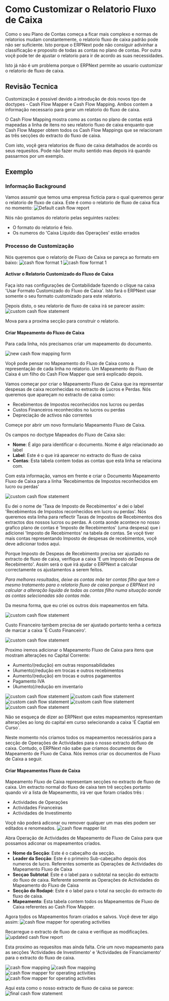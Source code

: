 <!-- add-breadcrumbs -->
# Como Customizar o Relatorio Fluxo de Caixa

Como o seu Plano de Contas começa a ficar mais complexo e normas de relatorios mudam constantemente, o relatorio fluxo de caixa padrão pode não ser suficiente. Isto porque o ERPNext pode não consiguir adivinhar a classificação e proposito de todas as contas no plano de contas. Por outra voçê pode ter de ajustar o relatorio para ir de acordo as suas necessidades.

Isto já não é um problema porque o ERPNext permite ao usuario customizar o relatorio de fluxo de caixa.


## Revisão Tecnica
Customização é possivel devido a introdução de dois novos tipo de doctypes - Cash Flow Mapper e Cash Flow Mapping. Ambos
contem a informação necessario para gerar um relatorio do fluxo de caixa.

O Cash Flow Mapping mostra como as contas no plano de contas estã mapeadas a linha de itens no seu relatorio fluxo de caixa enquanto 
que Cash Flow Mapper obtem todos os Cash Flow Mappings que se relacionam as três secções do extracto do fluxo de caixa.

Com isto, voçê gera relatorios de fluxo de caixa detalhados de acordo os seus requesitos. Pode não fazer muito sentido mas depois irá quando passarmos
por um exemplo.

## Exemplo
### Informação Background
Vamos assumir que temos uma empresa ficticia para o qual queremos gerar o relatorio de fluxo de caixa.
Este é como o relatorio de fluxo de caixa fica no momento:
<img alt="Default cash flow report" class="screenshot" src="{{docs_base_url}}/assets/img/articles/default-cash-flow-report.png">

Nós não gostamos do relatorio pelas seguintes razões:
- O formato do relatorio é feio.
- Os numeros do 'Caixa Liquido das Operações' estão errados

### Processo de Customização

Nós queremos que o relatorio de Fluxo de Caixa se pareça ao formato em baixo:
<img alt="cash flow format 1" class="screenshot" src="{{docs_base_url}}/assets/img/articles/format-1.png">
<img alt="cash flow format 1" class="screenshot" src="{{docs_base_url}}/assets/img/articles/format-2.png">

#### Activar o Relatorio Customizado do Fluxo de Caixa
Faça isto nas configurações de Contabilidade fazendo o clique na caixa 'Usar Formato Customizado do Fluxo de Caixa'. Isto fará o ERPNext usar
somente o seu formato customizado para este relatorio.

Depois disto, o seu relatorio de fluxo de caixa irá se parecer assim:
<img alt="custom cash flow statement" class="screenshot" src="{{docs_base_url}}/assets/img/articles/no-mappers.png">

Mova para a proxima secção para construir o relatorio.

#### Criar Mapeamento do Fluxo de Caixa
Para cada linha, nós precisamos criar um mapeamento do documento.

<img alt="new cash flow mapping form" class="screenshot" src="{{docs_base_url}}/assets/img/articles/new-cash-flow-mapping.png">

Voçê pode pensar no Mapeamento do Fluxo de Caixa como a representação de cada linha no relatorio. Um Mapeamento do Fluxo de Caixa
é um filho do Cash Flow Mapper que será explicado depois. 

Vamos começar por criar o Mapeamento Fluxo de Caixa que ira representar despesas de caixa reconhecidas no extracto
de Lucros e Perdas. Nós queremos que apareçam no extracto de caixa como:
- Recebimentos de Impostos reconhecidos nos lucros ou perdas
- Custos Financeiros reconhecidos no lucros ou perdas
- Depreciação de activos não correntes

Começe por abrir um novo formulario Mapeamento Fluxo de Caixa.

Os campos no doctype Mapeados do Fluxo de Caixa são:
- **Nome**: É algo para identificar o documento. Nome é algo relacionado ao label
- **Label**: Este é o que irá aparecer no extracto do fluxo de caixa
- **Contas**: Esta tabela contem todas as contas que esta linha se relaciona com.

Com esta informação, vamos em frente e criar o Documento Mapeamento Fluxo de Caixa para a linha 'Recebimentos de Impostos reconhecidos em lucro ou perdas'

<img alt="custom cash flow statement" class="screenshot" src="{{docs_base_url}}/assets/img/articles/cash-flow-mapping-1.png">

Eu dei o nome de 'Taxa de Imposto de Recebimentos' e dei o label 'Recebimentos de Impostos reconhecidos em lucro ou perdas'. Nós queremos esta
linha para reflectir Taxas de Impostos de Recebimentos dos extractos dos nossos lucros ou perdas. A conta aonde acontece no nosso grafico plano de
contas é 'Imposto de Recebimentos' (uma despesa) que i adicionei 'Imposto de Recebimentos' na tabela de contas. Se voçẽ tiver mais
contas representando Imposto de despesas de recebimentos, voçê deve adicionar todos aqui.

Porque Imposto de Despeas de Recebimento precisa ser ajustado no extracto de fluxo de caixa, verifique a caixa 'É um Imposto de Despesa de Recebimento'.
Assim será o que irá ajudar o ERPNext a calcular correctamente os ajustamentos a serem feitos.

*Para melhores resultados, deixe as contas mãe ter contas filho que tem o mesmo tratamento para o relatorio fluxo de caixa
porque o ERPNext irá calcular a alteração liquida de todas as contas filho numa situação aonde as contas selecionadas são contas mãe.* 

Da mesma forma, que eu criei os outros dois mapeamentos em falta.

<img alt="custom cash flow statement" class="screenshot" src="{{docs_base_url}}/assets/img/articles/cash-flow-mapping-2.png">

Custo Financeiro tambem precisa de ser ajustado portanto tenha a certeza de marcar a caixa 'É Custo Financeiro'.

<img alt="custom cash flow statement" class="screenshot" src="{{docs_base_url}}/assets/img/articles/cash-flow-mapping-3.png">

Proximo iremos adicionar o Mapeamento Fluxo de Caixa para itens que mostram alterações no Capital Corrente:
- Aumento/(redução) em outras responsabilidades
- (Aumento)/redução em trocas e outros recebimentos
- Aumento/(redução) em trocas e outros pagamentos
- Pagamento IVA
- (Aumento)/redução em inventario

<img alt="custom cash flow statement" class="screenshot" src="{{docs_base_url}}/assets/img/articles/cash-flow-mapping-4.png">

<img alt="custom cash flow statement" class="screenshot" src="{{docs_base_url}}/assets/img/articles/cash-flow-mapping-5.png">

<img alt="custom cash flow statement" class="screenshot" src="{{docs_base_url}}/assets/img/articles/cash-flow-mapping-6.png">

<img alt="custom cash flow statement" class="screenshot" src="{{docs_base_url}}/assets/img/articles/cash-flow-mapping-7.png">

<img alt="custom cash flow statement" class="screenshot" src="{{docs_base_url}}/assets/img/articles/cash-flow-mapping-8.png">

Não se esqueça de dizer ao ERPNext que estes mapeamentos representam alterações ao long do capital em curso selecionando a caixa 'É Captial em Curso´.

Neste momento nós criamos todos os mapeamentos necessários para a secção de Operações de Actividades para o nosso extracto dofluxo de caixa.
Contudo, o ERPNext não sabe que criamos documentos de Mapeamento de Fluxo de Caixa. Nós iremos criar os documentos de Fluxo de Caixa a seguir.


#### Criar Mapeamentos Fluxo de Caixa
Mapeamento Fluxo de Caixa representam secções no extracto de fluxo de caixa. Um extracto normal do fluxo de caixa tem trê secções
portanto quando vir a lista de Mapeamentto, irá ver que foram criados três :
- Actividades de Operações
- Actividades Financeiras
- Actividades de Investimento

Voçẽ não poderá adiconar ou remover qualquer um mas eles podem ser editados e renomeados.
<img alt="cash flow mapper list" class="screenshot" src="{{docs_base_url}}/assets/img/articles/cash-flow-mapper-2.png">


Abra Operação de Actividades de Mapeamento de Fluxo de Caixa para que possamos adiconar os mapeamentos criados.


- **Nome da Secção**: Este é o cabeçalho da secção.
- **Leader da Secção**: Este é o primeiro Sub-cabeçalho depois dos numeros de lucro. Referentes somente as Operações de Actividades do Mapeamento
Fluxo de Caixa
- **Secçao Subtotal**: Este é o label para o subtotal na secção do extracto do fluxo de caixa. Referente somente as Operações de Actividades
do Mapeamento do Fluxo de Caixa
- **Secção do Rodapé**: Este é o label para o total na secção do extracto do fluxo de caixa.
- **Mapeamento**: Esta tabela contem todos os Mapeamentos de Fluxo de Caixa referentes ao Cash Flow Mapper.

Agora todos os Mapeamentos foram criados e salvos. Voçẽ deve ter algo assim:
<img alt="cash flow mapper for operating activities" class="screenshot" src="{{docs_base_url}}/assets/img/articles/cash-flow-mapper-4.png">

 Recarregue o extracto de fluxo de caixa e verifique as modificações.
<img alt="updated cash flow report" class="screenshot" src="{{docs_base_url}}/assets/img/articles/cash-flow-mapper-3.png">

Esta proximo as requesitos mas ainda falta. Crie um novo mapeamento para as secções 'Actividades de Investimento' e 'Actividades de Financiamento' 
para o extracto do fluxo de caixa.

<img alt="cash flow mapping" class="screenshot" src="{{docs_base_url}}/assets/img/articles/cash-flow-mapping-9.png">

<img alt="cash flow mapping" class="screenshot" src="{{docs_base_url}}/assets/img/articles/cash-flow-mapping-10.png">

<img alt="cash flow mapper for operating activities" class="screenshot" src="{{docs_base_url}}/assets/img/articles/cash-flow-mapper-5.png">

<img alt="cash flow mapper for operating activities" class="screenshot" src="{{docs_base_url}}/assets/img/articles/cash-flow-mapper-6.png">

Aqui esta como o nosso extracto de fluxo de caixa se parece:
<img alt="final cash flow statement" class="screenshot" src="{{docs_base_url}}/assets/img/articles/final-cash-flow.png">
